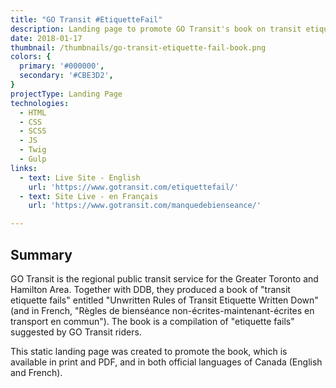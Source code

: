 ```yaml
---
title: "GO Transit #EtiquetteFail"
description: Landing page to promote GO Transit's book on transit etiquette.
date: 2018-01-17
thumbnail: /thumbnails/go-transit-etiquette-fail-book.png
colors: {
  primary: '#000000',
  secondary: '#CBE3D2',
}
projectType: Landing Page
technologies:
  - HTML
  - CSS
  - SCSS
  - JS
  - Twig
  - Gulp
links:
  - text: Live Site - English
    url: 'https://www.gotransit.com/etiquettefail/'
  - text: Site Live - en Français
    url: 'https://www.gotransit.com/manquedebienseance/'

---
```


## Summary
GO Transit is the regional public transit service for the Greater Toronto and Hamilton Area. Together with DDB, they produced a book of "transit etiquette fails" entitled "Unwritten Rules of Transit Etiquette Written Down" (and in French, "Règles de bienséance non-écrites-maintenant-écrites en transport en commun"). The book is a compilation of "etiquette fails" suggested by GO Transit riders.

This static landing page was created to promote the book, which is available in print and PDF, and in both official languages of Canada (English and French).
